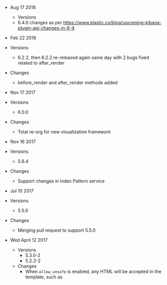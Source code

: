 * Aug 17 2018
  * Versions
  * 6.4.0 changes as per https://www.elastic.co/blog/upcoming-kibana-plugin-api-changes-in-6-4
* Feb 22 2018
 * Versions
    * 6.2.2, then 6.2.2 re-released again same day with 2 bugs fixed related to after_render
 * Changes
    * before_render and after_render methods added
* Nov 17 2017
 * Versions
    * 6.0.0
 * Changes
    * Total re-org for new visualization framework
* Nov 16 2017
 * Versions
    * 5.6.4
 * Changes
    * Support changes in Index Pattern service

* Jul 10 2017
 * Versions
    * 5.5.0
 * Changes
    * Merging pull request to support 5.5.0 

* Wed April 12 2017
  * Versions
    * 5.3.0-2
    * 5.2.2-2
  * Changes
    * When `allow_unsafe` is enabled, any HTML will be accepted in the template, such as <script> and <style> tags. 
    * Changed binding from the entire response being the root object, to the response being bound to the `response` object.   e.g.  `hits.hits` now is found at `response.hits.hits`
